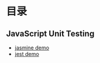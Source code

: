 # 目录
## JavaScript Unit Testing
- [jasmine demo](https://github.com/fcaiqing/blog/tree/master/js-test/jasmine-demo)
- [jest demo](https://github.com/fcaiqing/blog/tree/master/js-test/jest-demo)
